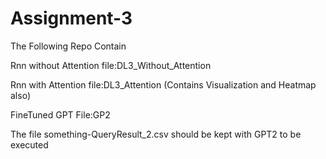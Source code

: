 # Assignment-3

The Following Repo Contain

Rnn without Attention file:DL3_Without_Attention 

Rnn with Attention file:DL3_Attention (Contains Visualization and Heatmap also)

FineTuned GPT File:GP2

The file something-QueryResult_2.csv should be kept with GPT2 to be executed  
